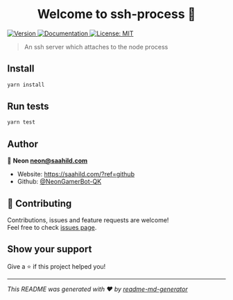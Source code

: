 <h1 align="center">Welcome to ssh-process 👋</h1>
<p>
  <a href="https://www.npmjs.com/package/ssh-process" target="_blank">
    <img alt="Version" src="https://img.shields.io/npm/v/ssh-process.svg">
  </a>
  <a href="~/docs" target="_blank">
    <img alt="Documentation" src="https://img.shields.io/badge/documentation-yes-brightgreen.svg" />
  </a>
  <a href="#" target="_blank">
    <img alt="License: MIT" src="https://img.shields.io/badge/License-MIT-yellow.svg" />
  </a>
</p>

> An ssh server which attaches to the node process

## Install

```sh
yarn install
```

## Run tests

```sh
yarn test
```

## Author

👤 **Neon <neon@saahild.com>**

* Website: https://saahild.com/?ref=github
* Github: [@NeonGamerBot-QK](https://github.com/NeonGamerBot-QK)

## 🤝 Contributing

Contributions, issues and feature requests are welcome!<br />Feel free to check [issues page](/issues). 

## Show your support

Give a ⭐️ if this project helped you!

***
_This README was generated with ❤️ by [readme-md-generator](https://github.com/kefranabg/readme-md-generator)_